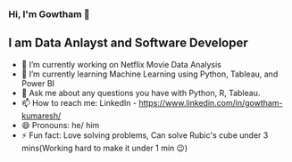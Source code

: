 ### Hi, I'm Gowtham 👋

## I am Data Anlayst and Software Developer 
- 🔭 I’m currently working on Netflix Movie Data Analysis
- 🌱 I’m currently learning Machine Learning using Python, Tableau, and Power BI
- 💬 Ask me about any questions you have with Python, R, Tableau.
- 📫 How to reach me: LinkedIn - https://www.linkedin.com/in/gowtham-kumaresh/
- 😄 Pronouns: he/ him
- ⚡ Fun fact: Love solving problems, Can solve Rubic's cube under 3 mins(Working hard to make it under 1 min :wink:) 

